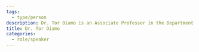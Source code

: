 ```yaml
---
tags:
  - type/person
description: Dr. Tor Oiamo is an Associate Professor in the Department of Geography and Environmental Studies at Toronto Metropolitan University. Current research in environmental health geography focuses on exposure assessment through the development of environmental models of noise and air quality, novel population exposure metrics, and simulation systems for health impact assessment with a focused view towards urban change.
title: Dr. Tor Oiamo
categories:
  - role/speaker
---
```

